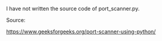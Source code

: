 I have not written the source code of port_scanner.py.

Source:

https://www.geeksforgeeks.org/port-scanner-using-python/
